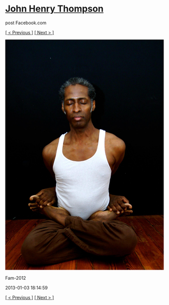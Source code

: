 # [John Henry Thompson](../README.md)
post Facebook.com

[[ < Previous ]](2013-01-03-2.md) [[ Next > ]](2013-01-03-4.md)

[![](../media/2013-01-03/Fam-2014.jpg)](../README.md)

Fam-2012

2013-01-03 18:14:59

[[ < Previous ]](2013-01-03-2.md) [[ Next > ]](2013-01-03-4.md)